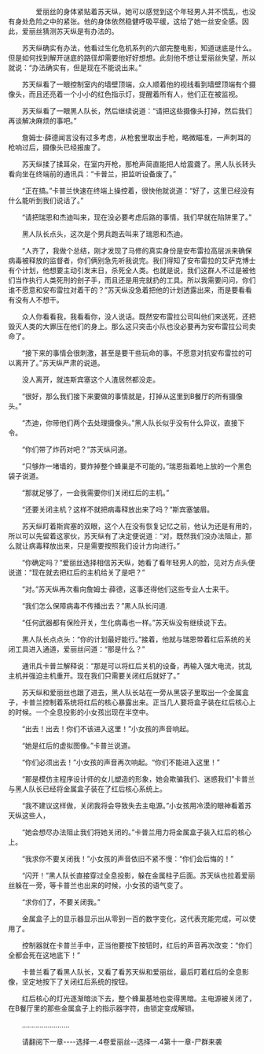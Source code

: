 <div class="read-content j_readContent" id="">
                <p>　　　　爱丽丝的身体紧贴着苏天纵，她可以感觉到这个年轻男人并不慌乱，也没有身处危险之中的紧张。他的身体依然稳健呼吸平缓，这给了她一丝安全感。因此，爱丽丝猜测苏天纵是有办法的。<p>　　苏天纵确实有办法，他看过生化危机系列的六部完整电影，知道谜底是什么。但是如何找到解开谜底的路径却需要他好好想想。此刻他不想让爱丽丝失望，所以就说：“办法确实有，但是现在不能说出来。”<p>　　苏天纵看了一眼控制室内的墙壁顶端，众人顺着他的视线看到墙壁顶端有个摄像头，而且还亮着一个小小的红色指示灯，提醒着所有人，他们正在被监视。<p>　　苏天纵看了一眼黑人队长，然后继续说道：“请把这些摄像头打掉，然后我们再谈解决麻烦的事吧。”<p>　　詹姆士·薛德闻言没有过多考虑，从枪套里取出手枪，略微瞄准，一声刺耳的枪响过后，摄像头已经报废了。<p>　　苏天纵揉了揉耳朵，在室内开枪，那枪声简直能把人给震聋了。黑人队长转头看向坐在终端前的通讯兵：“卡普兰，把监听设备废了。”<p>　　“正在搞。”卡普兰快速在终端上操控着，很快他就说道：“好了，这里已经没有什么能听到我们说话了。”<p>　　“请把瑞恩和杰迪叫来，现在没必要考虑后路的事情，我们早就在陷阱里了。”<p>　　黑人队长点头，这次是个男兵跑去叫来了瑞恩和杰迪。<p>　　“人齐了，我做个总结，刚才发现了马修的真实身份是安布雷拉高层派来确保病毒被释放的监督者，你们俩别急先听我说完。我们得知了安布雷拉的艾萨克博士有个计划，他想要主动引发末日，杀死全人类。也就是说，我们这群人不过是被他们当作执行人类死刑的刽子手，而且还是用完就扔的工具。所以我需要问问，你们谁不愿意和安布雷拉对着干的？”苏天纵没急着把他的计划透露出来，而是要看看有没有人不想干。<p>　　众人你看看我，我看看你，没人说话。既然安布雷拉公司叫他们来送死，还把毁灭人类的大罪压在他们的身上。那么这只突击小队也没必要再为安布雷拉公司卖命了。<p>　　“接下来的事情会很刺激，甚至是要干些玩命的事。不愿意对抗安布雷拉的可以离开了。”苏天纵严肃的说道。<p>　　没人离开，就连斯宾塞这个人渣居然都没走。<p>　　“很好，那么我们接下来要做的事情就是，打掉从这里到B餐厅的所有摄像头。”<p>　　“杰迪，你带他们两个去处理摄像头。”黑人队长似乎没有什么异议，直接下令。<p>　　“你们带了炸药对吧？”苏天纵问道。<p>　　“只够炸一堵墙的，要炸掉整个蜂巢是不可能的。”瑞恩指着地上放的一个黑色袋子说道。<p>　　“那就足够了，一会我需要你们关闭红后的主机。”<p>　　“还要关闭主机？这样不就把病毒释放出来了吗？”斯宾塞皱眉。<p>　　苏天纵盯着斯宾塞的双眼，这个人在没有恢复记忆之前，他认为还是有用的，所以可以先留着这家伙，苏天纵有了决定便说道：“对，既然我们没办法阻止，那么就让病毒释放出来，只是需要按照我们设计方向进行。”<p>　　“你确定吗？”爱丽丝选择相信苏天纵，她看了看年轻男人的脸，见对方点头便说道：“现在就去把红后的主机给关了是吧？”<p>　　“对。”苏天纵再次看向詹姆士·薛德，这事还得他们这些专业人士来干。<p>　　“我们怎么保障病毒不传播出去？”黑人队长问道.<p>　　“任何武器都有保险开关，生化病毒也一样。”苏天纵没有继续说下去。<p>　　黑人队长点点头：“你的计划最好能行。”接着，他就与瑞恩带着红后系统的关闭工具进入通道，爱丽丝问道：“那是什么？”<p>　　通讯兵卡普兰解释说：“那是可以将红后关机的设备，再输入强大电流，扰乱主机并强迫主机重开。现在我们只需要关闭红后就好了。”<p>　　苏天纵和爱丽丝也跟了进去，黑人队长站在一旁从黑袋子里取出一个金属盒子，卡普兰控制着系统将红后的核心暴露出来。正当几人要将盒子装在红后核心上的时候。一个全息投影的小女孩出现在半空中。<p>　　“出去！出去！你们不该进入这里！”小女孩的声音响起。<p>　　“她是红后的虚拟图像。”卡普兰说道。<p>　　“你们必须出去！”小女孩的声音再次响起。“你们不能进入这里！”<p>　　“那是模仿主程序设计师的女儿塑造的形象，她会欺骗我们、迷惑我们”卡普兰与黑人队长已经将金属盒子装在了红后核心系统上。<p>　　“我不建议这样做，关闭我将会导致失去主电源。”小女孩用冷漠的眼神看着苏天纵这些人，<p>　　“她会想尽办法阻止我们将她关闭的。”卡普兰用力将金属盒子装入红后的核心上。<p>　　“我求你不要关闭我！”小女孩的声音依旧不紧不慢：“你们会后悔的！”<p>　　“闪开！”黑人队长直接穿过全息投影，躲在金属柱子后面。苏天纵也拉着爱丽丝躲在一旁，等卡普兰也出来的时候，小女孩的语气变了。<p>　　“求你们了，不要关闭我。”<p>　　金属盒子上的显示器显示出从零到一百的数字变化，这代表充能完成，可以使用了。<p>　　控制器就在卡普兰手中，正当他要按下按钮时，红后的声音再次改变：“你们全都会死在这地底下！”<p>　　卡普兰看了看黑人队长，又看了看苏天纵和爱丽丝，最后盯着红后的全息影像，坚定地按下了关闭红后系统的按钮。<p>　　红后核心的灯光逐渐暗淡下去，整个蜂巢基地也变得黑暗。主电源被关闭了，在B餐厅里的那些金属盒子上的指示器字符，由锁定变成解锁。<p>　　……………………<p>　　请翻阅下一章----选择一.4卷爱丽丝--选择一.4第十一章-尸群来袭<p> 
            </div>